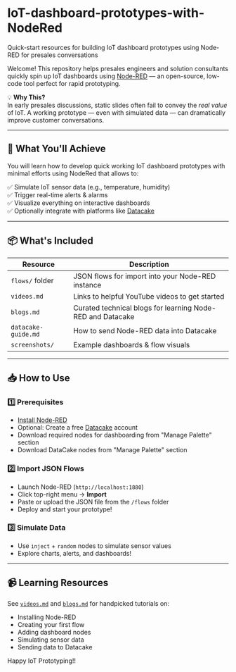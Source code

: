 # IoT-dashboard-prototypes-with-NodeRed

Quick-start resources for building IoT dashboard prototypes using Node-RED for presales conversations

Welcome! This repository helps presales engineers and solution consultants quickly spin up IoT dashboards using [Node-RED](https://nodered.org) — an open-source, low-code tool perfect for rapid prototyping.

💡 **Why This?**  
In early presales discussions, static slides often fail to convey the *real value* of IoT. A working prototype — even with simulated data — can dramatically improve customer conversations.

---

## 🎯 What You'll Achieve
You will learn how to develop quick working IoT dashboard prototypes with minimal efforts using NodeRed that allows to:

✅ Simulate IoT sensor data (e.g., temperature, humidity)  
✅ Trigger real-time alerts & alarms  
✅ Visualize everything on interactive dashboards  
✅ Optionally integrate with platforms like [Datacake](https://datacake.de)

---

## 📦 What's Included

| Resource | Description |
|---------|-------------|
| `flows/` folder | JSON flows for import into your Node-RED instance |
| `videos.md` | Links to helpful YouTube videos to get started |
| `blogs.md` | Curated technical blogs for learning Node-RED and Datacake |
| `datacake-guide.md` | How to send Node-RED data into Datacake |
| `screenshots/` | Example dashboards & flow visuals |

---

## 📥 How to Use

### 1️⃣ Prerequisites
- [Install Node-RED](https://nodered.org/docs/getting-started/local)
- Optional: Create a free [Datacake](https://datacake.de) account
- Download required nodes for dashboarding from "Manage Palette" section
- Download DataCake nodes from "Manage Palette" section

### 2️⃣ Import JSON Flows
- Launch Node-RED (`http://localhost:1880`)
- Click top-right menu → **Import**
- Paste or upload the JSON file from the `/flows` folder
- Deploy and start your prototype!

### 3️⃣ Simulate Data
- Use `inject` + `random` nodes to simulate sensor values
- Explore charts, alerts, and dashboards!

---

## 📹 Learning Resources

See [`videos.md`](videos.md) and [`blogs.md`](blogs.md) for handpicked tutorials on:
- Installing Node-RED
- Creating your first flow
- Adding dashboard nodes
- Simulating sensor data
- Sending data to Datacake

Happy IoT Prototyping!!
